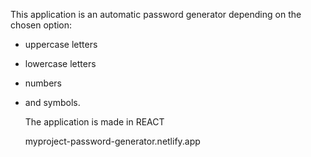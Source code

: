 This application is an automatic password generator depending on the chosen option:

- uppercase letters
- lowercase letters
- numbers
- and symbols.

  The application is made in REACT

  myproject-password-generator.netlify.app
